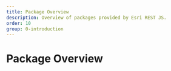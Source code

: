 ```yaml
---
title: Package Overview
description: Overview of packages provided by Esri REST JS.
order: 10
group: 0-introduction
---
```


# Package Overview
